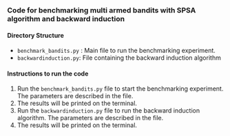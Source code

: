 ### Code for benchmarking multi armed bandits with SPSA algorithm and backward induction 

#### Directory Structure
- ```benchmark_bandits.py``` : Main file to run the benchmarking experiment.
- ```backwardinduction.py```: File containing the backward induction algorithm

#### Instructions to run the code
1. Run the ```benchmark_bandits.py``` file to start the benchmarking experiment. The parameters are described in the file.
2. The results will be printed on the terminal.
3. Run the ```backwardinduction.py``` file to run the backward induction algorithm. The parameters are described in the file.
4. The results will be printed on the terminal.
